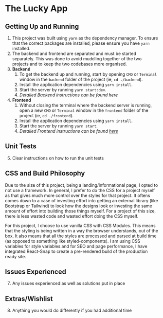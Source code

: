 # The Lucky App

## Getting Up and Running
1. This project was built using `yarn` as the dependency manager. To ensure that the correct packages are installed, please ensure you have `yarn` installed.
2. The backend and frontend are separated and must be started separately. This was done to avoid muddling together of the two projects and to keep the two codebases more organised.
3. **Backend**
   1. To get the backend up and running, start by opening `CMD` or `Terminal` window in the `backend` folder of the project (ie, `cd ./backend`).
   2. Install the application dependencies using `yarn install`.
   3. Start the server by running `yarn start:dev`.
   4. _Detailed Backend instructions can be found [here](/backend/README.md)_
4. **Frontend**
   1. Without closing the terminal where the backend server is running, open a new `CMD` or `Terminal` window in the `frontend` folder of the project (ie, `cd ./frontend`).
   2. Install the application dependencies using `yarn install`.
   3. Start the server by running `yarn start`.
   4. _Detailed Frontend instructions can be found [here](/frontend/README.md)_

## Unit Tests
5. Clear instructions on how to run the unit tests

## CSS and Build Philosophy
Due to the size of this project, being a landing/informational page, I opted to not use a framework. In general, I prefer to do the CSS for a project myself as that gives much more control over the styles for that project. It oftens comes down to a case of investing effort into getting an external library (like Bootstrap or Tailwind) to look how the designs look or investing the same amount of effort into building those things myself. For a project of this size, there is less wasted code and wasted effort doing the CSS myself.

For this project, I choose to use vanilla CSS with CSS Modules. This means that the styling is being written in a way the browser understands, out of the box. It also means that all the styles are processed and parsed at build time (as opposed to something like styled-components). I am using CSS variables for style variables and for SEO and page performance, I have integrated React-Snap to create a pre-rendered build of the production ready site.

## Issues Experienced
7. Any issues experienced as well as solutions put in place

## Extras/Wishlist
8. Anything you would do differently if you had additional time
